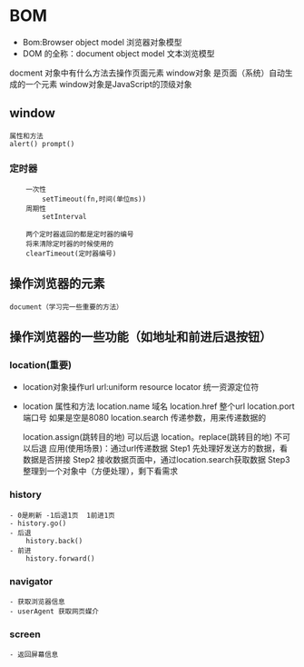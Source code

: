 # BOM
- Bom:Browser object model 浏览器对象模型
- DOM 的全称：document object model  文本浏览模型

docment 对象中有什么方法去操作页面元素
window对象 是页面（系统）自动生成的一个元素
window对象是JavaScript的顶级对象
## window
    属性和方法
    alert() prompt()

### 定时器
        一次性
            setTimeout(fn,时间(单位ms))
        周期性
            setInterval

        两个定时器返回的都是定时器的编号
        将来清除定时器的时候使用的
        clearTimeout(定时器编号)

## 操作浏览器的元素
    document（学习完一些重要的方法）
    
    
## 操作浏览器的一些功能（如地址和前进后退按钮）
    
### location(重要)

- location对象操作url
    url:uniform resource locator 统一资源定位符

- location 属性和方法
    location.name  域名
    location.href   整个url
    location.port   端口号 如果是空是8080
    location.search  传递参数，用来传递数据的

    location.assign(跳转目的地)    可以后退
    location。replace(跳转目的地)  不可以后退
    应用(使用场景)：通过url传递数据
    Step1   先处理好发送方的数据，看数据是否拼接
    Step2   接收数据页面中，通过location.search获取数据
    Step3   整理到一个对象中（方便处理），剩下看需求




### history
    - 0是刷新 -1后退1页  1前进1页
    - history.go()
    - 后退
        history.back()
    - 前进
        history.forward()

### navigator
    - 获取浏览器信息
    - userAgent 获取网页媒介
### screen
    - 返回屏幕信息
